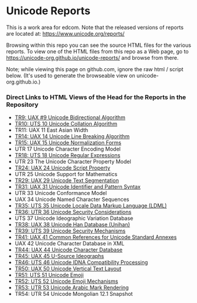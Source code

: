 # Unicode Reports

This is a work area for edcom.  Note that the released versions of reports are located at: <https://www.unicode.org/reports/>

Browsing within this repo you can see the source HTML files for the various reports. To view one of the HTML files from this repo as a Web page, go to <https://unicode-org.github.io/unicode-reports/> and browse from there.

Note; while viewing this page on github.com, ignore the raw html / script below. (It's used to generate the browseable view on unicode-org.github.io.)

### Direct Links to HTML Views of the Head for the Reports in the Repository

* [TR9: UAX #9 Unicode Bidirectional Algorithm](https://unicode-org.github.io/unicode-reports/tr9/tr9.html)
* [TR10: UTS 10 Unicode Collation Algorithm](https://unicode-org.github.io/unicode-reports/tr10/tr10.html)
* TR11: UAX 11 East Asian Width
* [TR14: UAX 14 Unicode Line Breaking Algorithm](https://unicode-org.github.io/unicode-reports/tr14/tr14.html)
* [TR15: UAX 15 Unicode Normalization Forms](https://unicode-org.github.io/unicode-reports/tr15/tr15.html)
* UTR 17 Unicode Character Encoding Model
* [TR18: UTS 18 Unicode Regular Expressions](https://unicode-org.github.io/unicode-reports/tr18/tr18.html)
* UTR 23 The Unicode Character Property Model
* [TR24: UAX 24 Unicode Script Property](https://unicode-org.github.io/unicode-reports/tr24/tr24.html)
* UTR 25 Unicode Support for Mathematics
* [TR29: UAX 29 Unicode Text Segmentation](https://unicode-org.github.io/unicode-reports/tr29/tr29.html)
* [TR31: UAX 31 Unicode Identifier and Pattern Syntax](https://unicode-org.github.io/unicode-reports/tr31/tr31.html)
* UTR 33 Unicode Conformance Model
* UAX 34 Unicode Named Character Sequences
* [TR35: UTS 35 Unicode Locale Data Markup Language (LDML)](https://unicode-org.github.io/unicode-reports/tr35/tr35.html)
* [TR36: UTR 36 Unicode Security Considerations](https://unicode-org.github.io/unicode-reports/tr36/tr36.html)
* UTS 37 Unicode Ideographic Variation Database
* [TR38: UAX 38 Unicode Han Database (Unihan)](https://unicode-org.github.io/unicode-reports/tr38/tr38/.html)
* [TR39: UTS 39 Unicode Security Mechanisms](https://unicode-org.github.io/unicode-reports/tr39/tr39.html)
* [TR41: UAX 41 Common References for Unicode Standard Annexes](https://unicode-org.github.io/unicode-reports/tr41/tr41.html)
* UAX 42 Unicode Character Database in XML
* [TR44: UAX 44 Unicode Character Database](https://unicode-org.github.io/unicode-reports/tr44/tr44.html)
* [TR45: UAX 45 U-Source Ideographs](https://unicode-org.github.io/unicode-reports/tr45/tr45.html)
* [TR46: UTS 46 Unicode IDNA Compatibility Processing](https://unicode-org.github.io/unicode-reports/tr46/tr46.html)
* [TR50: UAX 50 Unicode Vertical Text Layout](https://unicode-org.github.io/unicode-reports/)
* [TR51: UTS 51 Unicode Emoji](https://unicode-org.github.io/unicode-reports/)
* [TR52: UTS 52 Unicode Emoji Mechanisms](https://unicode-org.github.io/unicode-reports/)
* [TR53: UTR 53 Unicode Arabic Mark Rendering](https://unicode-org.github.io/unicode-reports/)
* TR54: UTR 54 Unicode Mongolian 12.1 Snapshot
